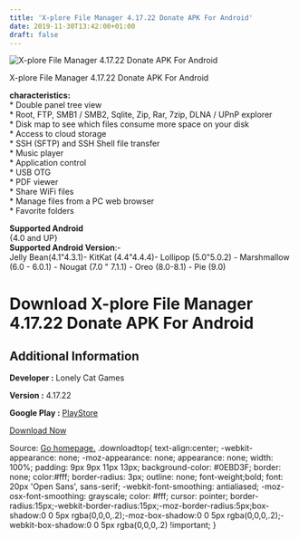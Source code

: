 ```yaml
---
title: 'X-plore File Manager 4.17.22 Donate APK For Android'
date: 2019-11-30T13:42:00+01:00
draft: false
---
```


![X-plore File Manager 4.17.22 Donate APK For Android](https://i0.wp.com/apkhome.net/wp-content/uploads/2019/11/X-plore-File-Manager-4.17.22-Donate.png "X-plore File Manager 4.17.22 Donate APK For Android")

  

X-plore File Manager 4.17.22 Donate APK For Android

**characteristics:**  
\* Double panel tree view  
\* Root, FTP, SMB1 / SMB2, Sqlite, Zip, Rar, 7zip, DLNA / UPnP explorer  
\* Disk map to see which files consume more space on your disk  
\* Access to cloud storage  
\* SSH (SFTP) and SSH Shell file transfer  
\* Music player  
\* Application control  
\* USB OTG  
\* PDF viewer  
\* Share WiFi files  
\* Manage files from a PC web browser  
\* Favorite folders

**Supported Android**  
{4.0 and UP}  
**Supported Android Version**:-  
Jelly Bean(4.1"4.3.1)- KitKat (4.4"4.4.4)- Lollipop (5.0"5.0.2) - Marshmallow (6.0 - 6.0.1) - Nougat (7.0 " 7.1.1) - Oreo (8.0-8.1) - Pie (9.0)

Download X-plore File Manager 4.17.22 Donate APK For Android
============================================================

Additional Information
----------------------

**Developer :** Lonely Cat Games

**Version :** 4.17.22

**Google Play :** [PlayStore](https://play.google.com/store/apps/details?id=com.lonelycatgames.Xplore)

  

[Download Now](https://store4app.co/post/x-plore-file-manager-4-17-22-donate-apk-for-android_1575106606)

  
Source: [Go homepage.](https://store4app.co/post/x-plore-file-manager-4-17-22-donate-apk-for-android_1575106606) .downloadtop{ text-align:center; -webkit-appearance: none; -moz-appearance: none; appearance: none; width: 100%; padding: 9px 9px 11px 13px; background-color: #0EBD3F; border: none; color:#fff; border-radius: 3px; outline: none; font-weight;bold; font: 20px 'Open Sans', sans-serif; -webkit-font-smoothing: antialiased; -moz-osx-font-smoothing: grayscale; color: #fff; cursor: pointer; border-radius:15px;-webkit-border-radius:15px;-moz-border-radius:5px;box-shadow:0 0 5px rgba(0,0,0,.2);-moz-box-shadow:0 0 5px rgba(0,0,0,.2);-webkit-box-shadow:0 0 5px rgba(0,0,0,.2) !important; }